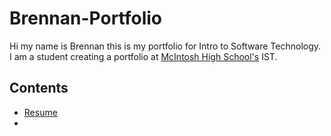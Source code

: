 # Brennan-Portfolio
Hi my name is Brennan this is my portfolio for Intro to Software Technology. I am a student creating a portfolio at [McIntosh High School's](https://www.fcboe.org/mhs) IST. 


## Contents
- [Resume](RESUME.md)
- 
